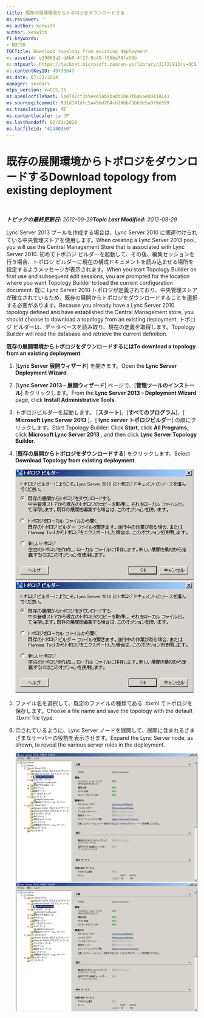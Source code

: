 ```yaml
---
title: 既存の展開環境からトポロジをダウンロードする
ms.reviewer: ''
ms.author: kenwith
author: kenwith
f1.keywords:
- NOCSH
TOCTitle: Download topology from existing deployment
ms:assetid: e39065a2-d4b0-4f27-8c49-f56be78fa55b
ms:mtpsurl: https://technet.microsoft.com/en-us/library/JJ721913(v=OCS.15)
ms:contentKeyID: 49733847
ms.date: 07/23/2014
manager: serdars
mtps_version: v=OCS.15
ms.openlocfilehash: 5a8742cf3b9eee5ab8badb18e1f6a6ae80418141
ms.sourcegitcommit: 831d141dfc5a49dd764cb296b73b63e5a9f8e599
ms.translationtype: MT
ms.contentlocale: ja-JP
ms.lasthandoff: 02/21/2020
ms.locfileid: "42180350"
---
```

<div data-xmlns="http://www.w3.org/1999/xhtml">

<div class="topic" data-xmlns="http://www.w3.org/1999/xhtml" data-msxsl="urn:schemas-microsoft-com:xslt" data-cs="https://msdn.microsoft.com/">

<div data-asp="https://msdn2.microsoft.com/asp">

# <a name="download-topology-from-existing-deployment"></a><span data-ttu-id="b8128-102">既存の展開環境からトポロジをダウンロードする</span><span class="sxs-lookup"><span data-stu-id="b8128-102">Download topology from existing deployment</span></span>

</div>

<div id="mainSection">

<div id="mainBody">

<span> </span>

<span data-ttu-id="b8128-103">_**トピックの最終更新日:** 2012-09-29_</span><span class="sxs-lookup"><span data-stu-id="b8128-103">_**Topic Last Modified:** 2012-09-29_</span></span>

<span data-ttu-id="b8128-104">Lync Server 2013 プールを作成する場合は、Lync Server 2010 に関連付けられている中央管理ストアを使用します。</span><span class="sxs-lookup"><span data-stu-id="b8128-104">When creating a Lync Server 2013 pool, you will use the Central Management Store that is associated with Lync Server 2010.</span></span> <span data-ttu-id="b8128-105">初めてトポロジ ビルダーを起動して、その後、編集セッションを行う場合、トポロジ ビルダーに現在の構成ドキュメントを読み込ませる場所を指定するようメッセージが表示されます。</span><span class="sxs-lookup"><span data-stu-id="b8128-105">When you start Topology Builder on first use and subsequent edit sessions, you are prompted for the location where you want Topology Builder to load the current configuration document.</span></span> <span data-ttu-id="b8128-106">既に Lync Server 2010 トポロジが定義されており、中央管理ストアが確立されているため、既存の展開からトポロジをダウンロードすることを選択する必要があります。</span><span class="sxs-lookup"><span data-stu-id="b8128-106">Because you already have a Lync Server 2010 topology defined and have established the Central Management store, you should choose to download a topology from an existing deployment.</span></span> <span data-ttu-id="b8128-107">トポロジ ビルダーは、データベースを読み取り、現在の定義を取得します。</span><span class="sxs-lookup"><span data-stu-id="b8128-107">Topology Builder will read the database and retrieve the current definition.</span></span>

<span data-ttu-id="b8128-108">**既存の展開環境からトポロジをダウンロードするには**</span><span class="sxs-lookup"><span data-stu-id="b8128-108">**To download a topology from an existing deployment**</span></span>

1.  <span data-ttu-id="b8128-109">[**Lync Server 展開ウィザード**] を開きます。</span><span class="sxs-lookup"><span data-stu-id="b8128-109">Open the **Lync Server Deployment Wizard**.</span></span>

2.  <span data-ttu-id="b8128-110">[**Lync Server 2013 – 展開ウィザード**] ページで、[**管理ツールのインストール**] をクリックします。</span><span class="sxs-lookup"><span data-stu-id="b8128-110">From the **Lync Server 2013 – Deployment Wizard** page, click **Install Administrative Tools**.</span></span>

3.  <span data-ttu-id="b8128-111">トポロジビルダーを起動します。 [**スタート**]、[**すべてのプログラム**]、[ **Microsoft Lync Server 2013** ]、[ **lync server トポロジビルダー**] の順にクリックします。</span><span class="sxs-lookup"><span data-stu-id="b8128-111">Start Topology Builder: Click **Start**, click **All Programs**, click **Microsoft Lync Server 2013** , and then click **Lync Server Topology Builder**.</span></span>

4.  <span data-ttu-id="b8128-112">[**既存の展開からトポロジをダウンロードする**] をクリックします。</span><span class="sxs-lookup"><span data-stu-id="b8128-112">Select **Download Topology from existing deployment**.</span></span>
    
    <span data-ttu-id="b8128-113">![展開ウィザードのトポロジビルダーの設定](images/JJ721913.d5b39fd9-3c13-422e-a06c-25d2568fe781(OCS.15).jpg "展開ウィザードのトポロジビルダーの設定")</span><span class="sxs-lookup"><span data-stu-id="b8128-113">![Deployment Wizard Topology Builder settings](images/JJ721913.d5b39fd9-3c13-422e-a06c-25d2568fe781(OCS.15).jpg "Deployment Wizard Topology Builder settings")</span></span>

5.  <span data-ttu-id="b8128-114">ファイル名を選択して、既定のファイルの種類である .tbxml でトポロジを保存します。</span><span class="sxs-lookup"><span data-stu-id="b8128-114">Choose a file name and save the topology with the default .tbxml file type.</span></span>

6.  <span data-ttu-id="b8128-115">示されているように、Lync Server ノードを展開して、展開に含まれるさまざまなサーバーの役割を表示させます。</span><span class="sxs-lookup"><span data-stu-id="b8128-115">Expand the Lync Server node, as shown, to reveal the various server roles in the deployment.</span></span>
    
    <span data-ttu-id="b8128-116">![トポロジビルダーサーバーの役割全般プロパティ](images/JJ721913.af99ead3-676b-47fd-8369-5a5f9717383f(OCS.15).jpg "トポロジビルダーサーバーの役割全般プロパティ")</span><span class="sxs-lookup"><span data-stu-id="b8128-116">![Topology Builder server role general properties](images/JJ721913.af99ead3-676b-47fd-8369-5a5f9717383f(OCS.15).jpg "Topology Builder server role general properties")</span></span>

</div>

<span> </span>

</div>

</div>

</div>

